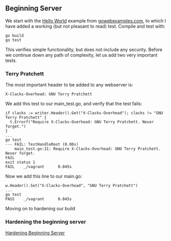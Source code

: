## Beginning Server

We start with the [Hello World](https://gowebexamples.com/hello-world/) example from [gowebexamples.com](https://gowebexamples.com), to which I have added a working (but not pleasant to read) test. Compile and test with:

```
go build
go test
```

This verifies simple functionality, but does not include any security. Before we continue down any path of complexity, let us add two very important tests.

### Terry Pratchett

The most important header to be added to any webserver is:

```
X-Clacks-Overhead: GNU Terry Pratchett
```

We add this test to our main_test.go, and verify that the test fails:

```
if clacks := writer.Header().Get("X-Clacks-Overhead"); clacks != "GNU Terry Pratchett" {
  t.Errorf("Require X-Clacks-Overhead: GNU Terry Pratchett. Never forget.")
}
...
go test
--- FAIL: TestHandleRoot (0.00s)
    main_test.go:31: Require X-Clacks-Overhead: GNU Terry Pratchett. Never forget.
FAIL
exit status 1
FAIL    _/vagrant      0.045s
```

Now we add this line to our main.go:

```
w.Header().Set("X-Clacks-Overhead", "GNU Terry Pratchett")
...
go test
PASS    _/vagrant      0.045s
```

Moving on to hardening our build

### Hardening the beginning server

[Hardening Beginning Server](begserverhardened.md)
